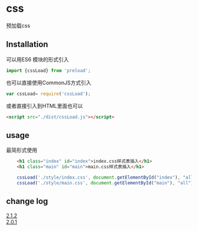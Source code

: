 # css
预加载css

## Installation
可以用ES6 模块的形式引入
```javascript
import {cssLoad} from 'preload';
```
也可以直接使用CommonJS方式引入
```javascript
var cssLoad= require('cssLoad');
```
或者直接引入到HTML里面也可以
```html
<script src="./dist/cssLoad.js"></script>
```

## usage
最简形式使用
```html
	<h1 class="index" id="index">index.css样式表插入</h1>
    <h1 class="main" id="main">main.css样式表插入</h1>
```
```javascript
	cssLoad('./style/index.css', document.getElementById("index"), "all");
    cssLoad('./style/main.css', document.getElementById("main"), "all");
```


## change log
[2.1.2](https://github.com/jayZOU/preload/tree/2.1.2)  
[2.0.1](https://github.com/jayZOU/preload/tree/2.0.1)  
